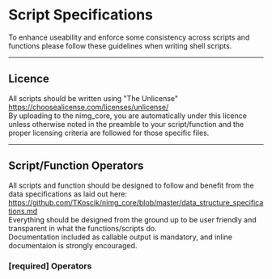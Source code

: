 # Script Specifications

To enhance useability and enforce some consistency across scripts and functions
please follow these guidelines when writing shell scripts.

***

## Licence
All scripts should be written using "The Unlicense" https://choosealicense.com/licenses/unlicense/  
By uploading to the nimg_core, you are automatically under this licence unless otherwise noted in the preamble to your script/function and the proper licensing criteria are followed for those specific files.

***
## Script/Function Operators
All scripts and function should be designed to follow and benefit from the data specifications as laid out here: https://github.com/TKoscik/nimg_core/blob/master/data_structure_specifications.md  
Everything should be designed from the ground up to be user friendly and transparent in what the functions/scripts do.  
Documentation included as callable output is mandatory, and inline documentaion is strongly encouraged.

### [required] Operators

